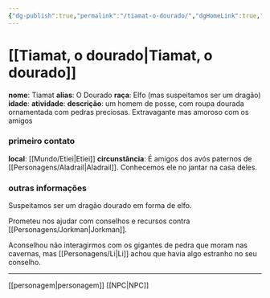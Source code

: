 ```yaml
---
{"dg-publish":true,"permalink":"/tiamat-o-dourado/","dgHomeLink":true,"dgPassFrontmatter":false}
---
```



# [[Tiamat, o dourado|Tiamat, o dourado]]
**nome**: Tiamat
**alias**: O Dourado
**raça**: Elfo (mas suspeitamos ser um dragão)
**idade**:
**atividade**:
**descrição**: um homem de posse, com roupa dourada ornamentada com pedras preciosas. Extravagante mas amoroso com os amigos

### primeiro contato
**local**: [[Mundo/Etiei|Etiei]]
**circunstância**: É amigos dos avós paternos de [[Personagens/Aladrail|Aladrail]]. Conhecemos ele no jantar na casa deles.

### outras informações
Suspeitamos ser um dragão dourado em forma de elfo.

Prometeu nos ajudar com conselhos e recursos contra [[Personagens/Jorkman|Jorkman]].

Aconselhou não interagirmos com os gigantes de pedra que moram nas cavernas, mas [[Personagens/Li|Li]] achou que havia algo estranho no seu conselho.

---
[[personagem|personagem]] [[NPC|NPC]] 
